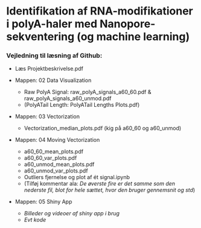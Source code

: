 # Identifikation af RNA-modifikationer i polyA-haler med Nanopore-sekventering (og machine learning)

### Vejledning til læsning af Github:
- Læs Projektbeskrivelse.pdf 

-  Mappen: 02 Data Visualization
    - Raw PolyA Signal: raw_polyA_signals_a60_60.pdf & raw_polyA_signals_a60_unmod.pdf
    - (PolyATail Length: PolyATail Lengths Plots.pdf)
 
- Mappen: 03 Vectorization
    - Vectorization_median_plots.pdf (kig på a60_60 og a60_unmod)
 
- Mappen: 04 Moving Vectorization
    - a60_60_mean_plots.pdf
    - a60_60_var_plots.pdf
    - a60_unmod_mean_plots.pdf
    - a60_unmod_var_plots.pdf
    - Outliers fjernelse og plot af ét signal.ipynb
    - (Tilføj kommentar ala: *De øverste fire er det samme som den nederste fil, blot for hele sættet, hvor den bruger gennemsnit og std*)
 
- Mappen: 05 Shiny App
    - *Billeder og videoer af shiny app i brug*
    - *Evt kode*

